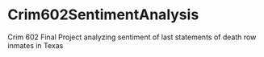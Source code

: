# Crim602SentimentAnalysis
Crim 602 Final Project analyzing sentiment of last statements of death row inmates in Texas
